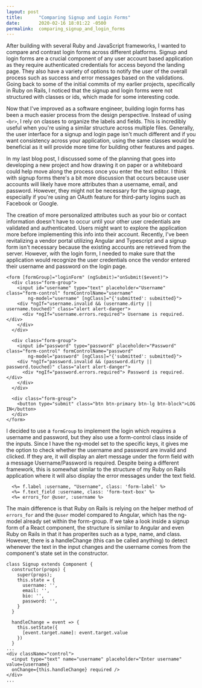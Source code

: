 ```yaml
---
layout: post
title:      "Comparing Signup and Login Forms"
date:       2020-02-16 18:01:22 -0500
permalink:  comparing_signup_and_login_forms
---
```


After building with several Ruby and JavaScript frameworks, I wanted to compare and contrast login forms across different platforms. Signup and login forms are a crucial component of any user account based application as they require authenticated credentials for access beyond the landing page. They also have a variety of options to notify the user of the overall process such as success and error messages based on the validations. Going back to some of the initial commits of my earlier projects, specifically in Ruby on Rails, I noticed that the signup and login forms were not structured with classes or ids, which made for some interesting code. 

Now that I've improved as a software engineer, building login forms has been a much easier process from the design perspective. Instead of using `<br>`, I rely on classes to organize the labels and fields. This is incredibly useful when you're using a similar structure across multiple files. Generally, the user interface for a signup and login page isn't much different and if you want consistency across your application, using the same classes would be beneficial as it will provide more time for building other features and pages. 

In my last blog post, I discussed some of the planning that goes into developing a new project and how drawing it on paper or a whiteboard could help move along the process once you enter the text editor. I think with signup forms there's a bit more discussion that occurs because user accounts will likely have more attributes than a username, email, and password. However, they might not be necessary for the signup page, especially if you're using an OAuth feature for third-party logins such as Facebook or Google. 

The creation of more personalized attributes such as your bio or contact information doesn't have to occur until your other user credentials are validated and authenticated. Users might want to explore the application more before implementing this info into their account. Recently, I've been revitalizing a vendor portal utilizing Angular and Typescript and a signup form isn't necessary because the existing accounts are retrieved from the server. However, with the login form, I needed to make sure that the application would recognize the user credentials once the vendor entered their username and password on the login page. 

```
<form [formGroup]="loginForm" (ngSubmit)="onSubmit($event)">
  <div class="form-group">
    <input id="username" type="text" placeholder="Username" class="form-control" formControlName="username" 
		ng-model="username" [ngClass]="{'submitted': submitted}">
    <div *ngIf="username.invalid && (username.dirty || username.touched)" class="alert alert-danger">    
      <div *ngIf="username.errors.required"> Username is required. </div>
    </div>
  </div>

  <div class="form-group">
    <input id="password" type="password" placeholder="Password" class="form-control" formControlName="password" 
		ng-model="password" [ngClass]="{'submitted': submitted}">
    <div *ngIf="password.invalid && (password.dirty || password.touched)" class="alert alert-danger">    
      <div *ngIf="password.errors.required"> Password is required. </div>
    </div>
  </div>

  <div class="form-group">
    <button type="submit" class="btn btn-primary btn-lg btn-block">LOG IN</button>
  </div>
</form>
```

I decided to use a `formGroup` to implement the login which requires a username and password, but they also use a form-control class inside of the inputs. Since I have the ng-model set to the specific keys, it gives me the option to check whether the username and password are invalid and clicked. If they are, it will display an alert message under the form field with a message Username/Password is required. Despite being a different framework, this is somewhat similar to the structure of my Ruby on Rails application where it will also display the error messages under the text field. 

```
  <%= f.label :username, "Username", class: 'form-label' %>
  <%= f.text_field :username, class: 'form-text-box' %>
  <%= errors_for @user, :username %>
```

The main difference is that Ruby on Rails is relying on the helper method of `errors_for` and the `@user` model compared to Angular, which has the ng-model already set within the form-group. If we take a look inside a signup form of a React component, the structure is similar to Angular and even Ruby on Rails in that it has properites such as a type, name, and class. However, there is a handleChange (this can be called anything) to detect whenever the text in the input changes and the username comes from the component's state set in the constructor. 

```
class Signup extends Component {
  constructor(props) {
    super(props);
    this.state = {
      username: '',
      email: '',
      bio: '',
      password: '',
    }
  }

  handleChange = event => {
    this.setState({
      [event.target.name]: event.target.value
    })
  }
...
<div className="control">
  <input type="text" name="username" placeholder="Enter username" value={username} 
  onChange={this.handleChange} required />
</div>
...
```








